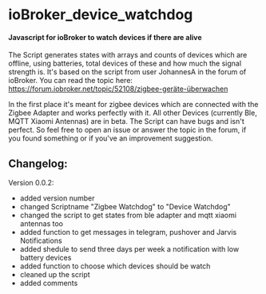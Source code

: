# ioBroker_device_watchdog
#### Javascript for ioBroker to watch devices if there are alive
The Script generates states with arrays and counts of devices which are offline, using batteries, total devices of these and how much the signal strength is.
It's based on the script from user JohannesA in the forum of ioBroker. You can read the topic here:
https://forum.iobroker.net/topic/52108/zigbee-geräte-überwachen

In the first place it's meant for zigbee devices which are connected with the Zigbee Adapter and works perfectly with it.
All other Devices (currently Ble, MQTT Xiaomi Antennas) are in beta.
The Script can have bugs and isn't perfect. So feel free to open an issue or answer the topic in the forum, if you found something or if you've an improvement suggestion.

## Changelog:
Version 0.0.2:
- added version number
- changed Scriptname "Zigbee Watchdog" to "Device Watchdog"
- changed the script to get states from ble adapter and mqtt xiaomi antennas too
- added function to get messages in telegram, pushover and Jarvis Notifications
- added shedule to send three days per week a notification with low battery devices
- added function to choose which devices should be watch
- cleaned up the script
- added comments
